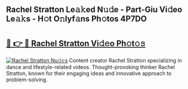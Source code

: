 ## Rachel Stratton Le𝚊𝚔ed N𝚞𝚍e - Part-Giu Vi𝚍eo Le𝚊𝚔s - H𝚘t O𝚗lyf𝚊ns Ph𝚘tos 4P7DO

# <h2><a href="http://hf5cttc.feru.top/?c=Rachel+Stratton">🔗 👉 🔴 Rachel Stratton Vi𝚍𝚎o Ph𝚘t𝚘𝚜</a></h2>

[![Rachel Stratton Nu𝚍𝚎s](https://i.imgur.com/0TWrTi3.gif)](http://hf5cttc.feru.top/?c=Rachel+Stratton)
Content creator Rachel Stratton specializing in dance and lifestyle-related videos. Thought-provoking thinker Rachel Stratton, known for their engaging ideas and innovative approach to problem-solving. 
